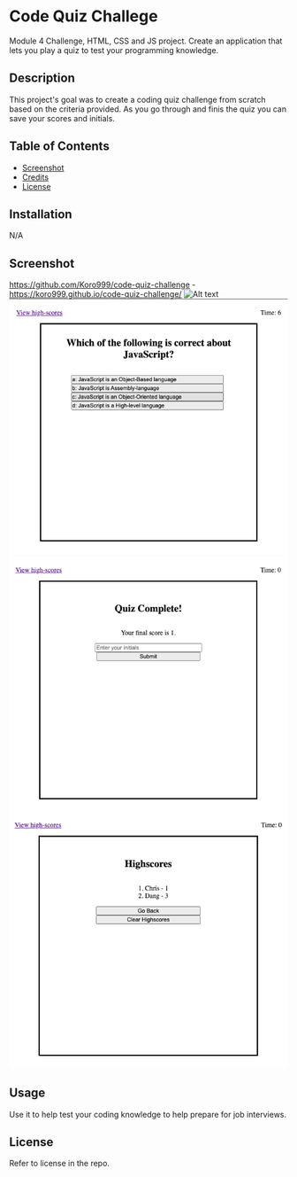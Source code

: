 # Code Quiz Challege
Module 4 Challenge, HTML, CSS and JS project. Create an application that lets you play a quiz to test your programming knowledge.

## Description

This project's goal was to create a coding quiz challenge from scratch based on the criteria provided. As you go through and finis the quiz you can save your scores and initials. 

## Table of Contents

- [Screenshot](#screenshot)
- [Credits](#credits)
- [License](#license)

## Installation

N/A

## Screenshot 
https://github.com/Koro999/code-quiz-challenge - 
https://koro999.github.io/code-quiz-challenge/
![Alt text](/assets/creenshots/1.png)
![Alt text](/assets/screenshots/2.png)
![Alt text](/assets/screenshots/3.png)
![Alt text](/assets/screenshots/4.png)

## Usage

Use it to help test your coding knowledge to help prepare for job interviews. 

## License

Refer to license in the repo. 
